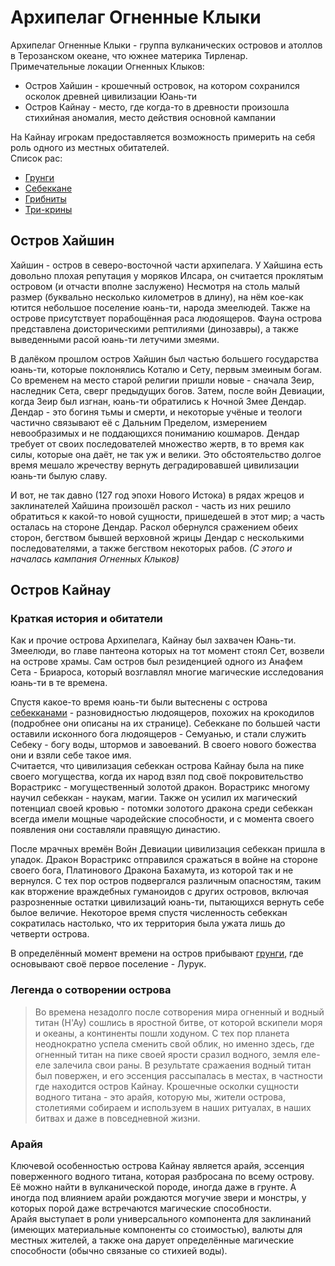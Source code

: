 # Архипелаг Огненные Клыки

Архипелаг Огненные Клыки - группа вулканических островов и атоллов в Терозанском океане, что южнее материка Тирленар.  
Примечательные локации Огненных Клыков:
- Остров Хайшин - крошечный островок, на котором сохранился осколок древней цивилизации Юань-ти
- Остров Кайнау - место, где когда-то в древности произошла стихийная аномалия, место действия основной кампании

На Кайнау игрокам предоставляется возможность примерить на себя роль одного из местных обитателей.  
Список рас:
- [Грунги](https://i-madness.github.io/azurion/races/grung/)
- [Себеккане](https://i-madness.github.io/azurion/races/sebekkan/)
- [Грибниты](https://dungeon.su/articles/112-gribnit/)
- [Три-крины](https://www.dandwiki.com/wiki/Thri-Kreen_(5e_Race))

## Остров Хайшин
Хайшин - остров в северо-восточной части архипелага. У Хайшина есть довольно плохая репутация у моряков Илсара, он считается проклятым островом (и отчасти вполне заслужено) Несмотря на столь малый размер (буквально несколько километров в длину), на нём кое-как ютится небольшое поселение юань-ти, народа змеелюдей. Также на острове присутствует порабощённая раса людоящеров. Фауна острова представлена доисторическими рептилиями (динозавры), а также выведенными расой юань-ти летучими змеями.

В далёком прошлом остров Хайшин был частью большего государства юань-ти, которые поклонялись Коталю и Сету, первым змеиным богам. Со временем на место старой религии пришли новые - сначала Зеир, наследник Сета, сверг предыдущих богов. Затем, после войн Девиации, когда Зеир был изгнан, юань-ти обратились к Ночной Змее Дендар. Дендар - это богиня тьмы и смерти, и некоторые учёные и теологи частично связывают её с Дальним Пределом, измерением невообразимых и не поддающихся пониманию кошмаров. Дендар требует от своих последователей множество жертв, в то время как силы, которые она даёт, не так уж и велики. Это обстоятельство долгое время мешало жречеству вернуть деградировавшей цивилизации юань-ти былую славу.

И вот, не так давно (127 год эпохи Нового Истока) в рядах жрецов и заклинателей Хайшина произошёл раскол - часть из них решило обратиться к какой-то новой сущности, пришедешей в этот мир; а часть осталась на стороне Дендар. Раскол обернулся сражением обеих сторон, бегством бывшей верховной жрицы Дендар с несколькими последователями, а также бегством некоторых рабов. _(С этого и началась кампания Огненных Клыков)_

## Остров Кайнау
### Краткая история и обитатели
Как и прочие острова Архипелага, Кайнау был захвачен Юань-ти. Змеелюди, во главе пантеона которых на тот момент стоял Сет, возвели на острове храмы. Сам остров был резиденцией одного из Анафем Сета - Бриароса, который возглавлял многие магические исследования юань-ти в те времена.

Спустя какое-то время юань-ти были вытеснены с острова [себекканами](/races/sebekkan) - разновидностью людоящеров, похожих на крокодилов (подробнее они описаны на их странице). Себеккане по большей части оставили исконного бога людоящеров - Семуанью, и стали служить Себеку - богу воды, штормов и завоеваний. В своего нового божества они и взяли себе такое имя.  
Считается, что цивилизация себеккан острова Кайнау была на пике своего могущества, когда их народ взял под своё покровительство Ворастрикс - могущественный золотой дракон. Ворастрикс многому научил себеккан - наукам, магии. Также он усилил их магический потенциал своей кровью - потомки золотого дракона среди себеккан всегда имели мощные чародейские способности, и с момента своего появления они составляли правящую династию.

После мрачных времён Войн Девиации цивилизация себеккан пришла в упадок. Дракон Ворастрикс отправился сражаться в войне на стороне своего бога, Платинового Дракона Бахамута, из которой так и не вернулся. С тех пор остров подвергался различным опасностям, таким как вторжение враждебных гуманоидов с других островов, включая разрозненные остатки цивилизаций юань-ти, пытающихся вернуть себе былое величие. Некоторое время спустя численность себеккан сократилась настолько, что их территория была ужата лишь до четверти острова.

В определённый момент времени на остров прибывают [грунги](/races/grung), где основывают своё первое поселение - Лурук.

### Легенда о сотворении острова
> Во времена незадолго после сотворения мира огненный и водный титан (Н'Ау) сошлись в яростной битве, от которой вскипели моря и океаны, а
  континенты пошли ходуном. С тех пор планета неоднократно успела сменить свой облик, но именно здесь, где огненный титан на пике своей
  ярости сразил водного, земля еле-еле залечила свои раны. В результате сражаения водный титан был повержен, и его эссенция рассыпалась в
  местах, в частности где находится остров Кайнау. Крошечные осколки сущности водного титана - это арайя, которую мы, жители острова, столетиями собираем и используем в наших ритуалах, в наших битвах и даже в повседневной жизни.

### Арайя
Ключевой особенностью острова Кайнау является арайя, эссенция поверженного водного титана, которая разбросана по всему острову. Её можно найти в вулканической породе, иногда даже в грунте. А иногда под влиянием арайи рождаются могучие звери и монстры, у которых порой даже встречаются магические способности.  
Арайя выступает в роли универсального компонента для заклинаний (имеющих материальные компоненты со стоимостью), валюты для местных жителей,
а также она дарует определённые магические способности (обычно связаные со стихией воды).
